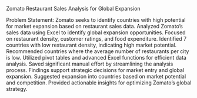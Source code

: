 Zomato Restaurant Sales Analysis for Global Expansion

Problem Statement: Zomato seeks to identify countries with high potential for market expansion based on restaurant sales data.
Analyzed Zomato’s sales data using Excel to identify global expansion opportunities.
Focused on restaurant density, customer ratings, and food expenditure.
Identified 7 countries with low restaurant density, indicating high market potential.
Recommended countries where the average number of restaurants per city is low.
Utilized pivot tables and advanced Excel functions for efficient data analysis.
Saved significant manual effort by streamlining the analysis process.
Findings support strategic decisions for market entry and global expansion.
Suggested expansion into countries based on market potential and competition.
Provided actionable insights for optimizing Zomato’s global strategy.
